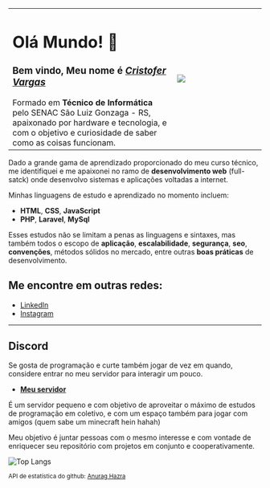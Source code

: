 <table width="100%">
<tr>
<td>
<h1>Olá Mundo! 🖖</h1>
<h3> Bem vindo, Meu nome é <i><b><u>Cristofer Vargas</u></b></i></h3>
Formado em <strong>Técnico de Informática</strong> pelo SENAC São Luiz Gonzaga - RS, apaixonado por hardware e tecnologia, e com o objetivo e curiosidade de saber como as coisas funcionam.
</td>
  <td width="35%"><img  src="https://media.discordapp.net/attachments/1112822642622337074/1115412097162039346/1685763339535.jpeg?width=499&height=499"  /></td>
</tr>
</table>

Dado a grande gama de aprendizado proporcionado do meu curso técnico, me identifiquei e me apaixonei no ramo de **desenvolvimento web** (full-satck) onde desenvolvo sistemas e aplicações voltadas a internet.

Minhas linguagens de estudo e aprendizado no momento incluem:

- **HTML**, **CSS**, **JavaScript**
- **PHP**, **Laravel**, **MySql**

Esses estudos não se limitam a penas as linguagens e sintaxes, mas também todos o escopo de **aplicação**, **escalabilidade**, **segurança**, **seo**, **convenções**, métodos sólidos no mercado, entre outras **boas práticas** de desenvolvimento.

## **Me encontre em outras redes:**

- <a href="https://www.linkedin.com/in/cristofer-vargas/" target="_blank">LinkedIn</a>
- <a href="https://www.instagram.com/cristofer.dev/" target="_blank">Instagram</a>

---

## **Discord**

Se gosta de programação e curte também jogar de vez em quando, considere entrar no meu servidor para interagir um pouco.

- **<a href="https://discord.gg/fbgvW3kaWQ" target="_blank">Meu servidor</a>**

É um servidor pequeno e com objetivo de aproveitar o máximo de estudos de programação em coletivo, e com um espaço também para jogar com amigos (quem sabe um minecraft hein hahah)

Meu objetivo é juntar pessoas com o mesmo interesse e com vontade de enriquecer seu repositório com projetos em conjunto e cooperativamente.

<!-- ## **Minhas atividades** -->

<!-- ![Anurag's GitHub stats](https://github-readme-stats.vercel.app/api?username=Cristofer-Vargas&count_private=true&include_all_commits=false&line_height=30&custom_title=Estatística%20de%20Cristofer%20Vargas&locale=pt-br&show_icons=true&theme=slateorange ) -->

![Top Langs](https://github-readme-stats.vercel.app/api/top-langs/?username=Cristofer-Vargas&locale=pt-br&langs_count=10&layout=compact&theme=slateorange&hide=hack)

<small>API de estatística do github: <a title="GitHub Readme Stats" href="https://github.com/anuraghazra/github-readme-stats" target="_blank">Anurag Hazra</a></small>
